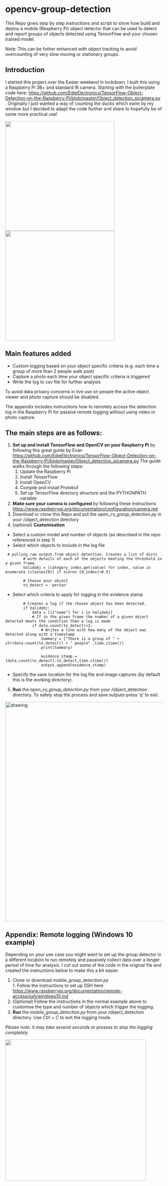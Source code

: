 # opencv-group-detection
This Repo gives step by step instructions and script to show how build and deploy a mobile (Respberry Pi) object detector that can be used to detect and report groups of objects detected using TensorFlow and your chosen trained model.


Note: This can be futher enhanced with object tracking to avoid overcounting of very slow moving or stationary groups.
## Introduction
I started this project over the Easter weekend in lockdown. I built this using a Raspberry Pi 3B+ and standard IR camera. Starting with the boilerplate code here: https://github.com/EdjeElectronics/TensorFlow-Object-Detection-on-the-Raspberry-Pi/blob/master/Object_detection_picamera.py . Originally I just wanted a way of counting the ducks which swim by my window but I decided to adapt the code further and share to hopefully be of some more practical use! 

<p float="left">
  <img src="https://github.com/Tqualizer/opencv-group-detection/blob/master/Setup%20picture.jpg" height="350" />
  <img src="https://github.com/Tqualizer/opencv-group-detection/blob/master/Multi-object%20capture%20logging.png" height="350" /> 
</p>

## Main features added
* Custom logging based on your object specific criteria (e.g. each time a group of more than 2 people walk past)
* Capture a photo each time your object specific criteria is triggered 
* Write the log to csv file for further analysis 


To avoid data privacy concerns in live use on people the active object viewer and photo capture should be disabled. 

The appendix includes instructions how to remotely access the  detection log in the Raspberry Pi for passive remote logging without using video or photo capture.


## The main steps are as follows:
1. **Set up and install TensorFlow and OpenCV on your Raspberry Pi** by following this great guide by Evan https://github.com/EdjeElectronics/TensorFlow-Object-Detection-on-the-Raspberry-Pi/blob/master/Object_detection_picamera.py 
The guide walks through the following steps:
    1. Update the Raspberry Pi
    1. Install TensorFlow
    1. Install OpenCV
    1. Compile and install Protobuf
    1. Set up TensorFlow directory structure and the PYTHONPATH variable
1. **Make sure your camera is configured** by following these instructions https://www.raspberrypi.org/documentation/configuration/camera.md
1. Download or clone this Repo and put the *open_cv_group_detection.py* in your /object_detection directory
1. (optional) **Customisation**
 * Select a custom model and number of objects (as described in the repo referenced in step 1)
 * Select which objects to include in the log file
```
 # pulling raw output from object detection. Creates a list of dicts 
        # with details of each of the objects meeting the threshold in a given frame.
        Validobj = [category_index.get(value) for index, value in enumerate (classes[0]) if scores [0,index]>0.5]
        
        # Choose your object
        to_detect = 'person' 
```  
   * Select which criteria to apply for logging in the evidence stamp
```
        # Creates a log if the chosen object has been detected.
        if Validobj:
            data = [i["name"] for i in Validobj]
            # If in the given frame the number of a given object detected meets the condition then a log is made   
            if data.count(to_detect)>2:
                # Writes a line with how many of the object was detected along with a timestamp
                Summary = ["There is a group of " + str(data.count(to_detect)) + " people" ,time.ctime()]
                print(Summary)
                
                evidence_stamp = [data.count(to_detect),to_detect,time.ctime()]
                output.append(evidence_stamp)
```
   * Specify the save location for the log file and image captures (by default this is the working directory).

5. **Run** the *open_cv_group_detection.py* from your /object_detection directory. To safely stop the process and save outputs press 'q' to exit.

<img src="https://github.com/Tqualizer/opencv-group-detection/blob/master/Birds%20example.png" alt="drawing" width="700"/>

## Appendix: Remote logging (Windows 10 example)
Depending on your use case you might want to set up the group detector in a different location to run remotely and passively collect data over a longer period of time for analysis. I cut out some of the code in the original file and created the instructions below to make this a bit easier.

1. Clone or download *mobile_group_detection.py*<br>1. Follow the instructions to set up SSH  here https://www.raspberrypi.org/documentation/remote-access/ssh/windows10.md
1. (Optional) Follow the instructions in the normal example above to customise the type and number of objects which trigger the logging.
1. **Run** the *mobile_group_detection.py* from your /object_detection directory. Use _Ctrl + C_ to exit the logging mode. 


_Please note: it may take several seconds or presses to stop the logging completely_ 

<img src="https://github.com/Tqualizer/opencv-group-detection/blob/master/Remote%20setup%20picture.jpg" width ="450" />

